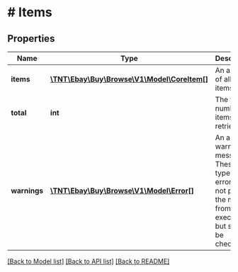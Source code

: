 # # Items

## Properties

Name | Type | Description | Notes
------------ | ------------- | ------------- | -------------
**items** | [**\TNT\Ebay\Buy\Browse\V1\Model\CoreItem[]**](CoreItem.md) | An arraylist of all the items. | [optional]
**total** | **int** | The total number of items retrieved. | [optional]
**warnings** | [**\TNT\Ebay\Buy\Browse\V1\Model\Error[]**](Error.md) | An array of warning messages. These types of errors do not prevent the method from executing but should be checked. | [optional]

[[Back to Model list]](../../README.md#models) [[Back to API list]](../../README.md#endpoints) [[Back to README]](../../README.md)
